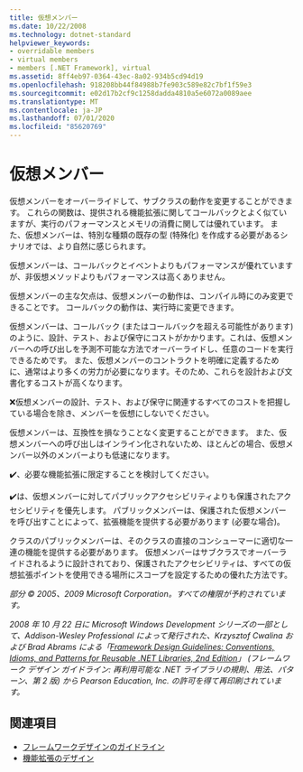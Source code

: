 ```yaml
---
title: 仮想メンバー
ms.date: 10/22/2008
ms.technology: dotnet-standard
helpviewer_keywords:
- overridable members
- virtual members
- members [.NET Framework], virtual
ms.assetid: 8ff4eb97-0364-43ec-8a02-934b5cd94d19
ms.openlocfilehash: 918208bb44f84988b7fe903c589e82c7bf1f59e3
ms.sourcegitcommit: e02d17b2cf9c1258dadda4810a5e6072a0089aee
ms.translationtype: MT
ms.contentlocale: ja-JP
ms.lasthandoff: 07/01/2020
ms.locfileid: "85620769"
---
```

# <a name="virtual-members"></a>仮想メンバー
仮想メンバーをオーバーライドして、サブクラスの動作を変更することができます。 これらの関数は、提供される機能拡張に関してコールバックとよく似ていますが、実行のパフォーマンスとメモリの消費に関しては優れています。 また、仮想メンバーは、特別な種類の既存の型 (特殊化) を作成する必要があるシナリオでは、より自然に感じられます。

 仮想メンバーは、コールバックとイベントよりもパフォーマンスが優れていますが、非仮想メソッドよりもパフォーマンスは高くありません。

 仮想メンバーの主な欠点は、仮想メンバーの動作は、コンパイル時にのみ変更できることです。 コールバックの動作は、実行時に変更できます。

 仮想メンバーは、コールバック (またはコールバックを超える可能性があります) のように、設計、テスト、および保守にコストがかかります。これは、仮想メンバーへの呼び出しを予測不可能な方法でオーバーライドし、任意のコードを実行できるためです。 また、仮想メンバーのコントラクトを明確に定義するために、通常はより多くの労力が必要になります。そのため、これらを設計および文書化するコストが高くなります。

 ❌仮想メンバーの設計、テスト、および保守に関連するすべてのコストを把握している場合を除き、メンバーを仮想にしないでください。

 仮想メンバーは、互換性を損なうことなく変更することができます。 また、仮想メンバーへの呼び出しはインライン化されないため、ほとんどの場合、仮想メンバー以外のメンバーよりも低速になります。

 ✔️、必要な機能拡張に限定することを検討してください。

 ✔️は、仮想メンバーに対してパブリックアクセシビリティよりも保護されたアクセシビリティを優先します。 パブリックメンバーは、保護された仮想メンバーを呼び出すことによって、拡張機能を提供する必要があります (必要な場合)。

 クラスのパブリックメンバーは、そのクラスの直接のコンシューマーに適切な一連の機能を提供する必要があります。 仮想メンバーはサブクラスでオーバーライドされるように設計されており、保護されたアクセシビリティは、すべての仮想拡張ポイントを使用できる場所にスコープを設定するための優れた方法です。

 *部分 &copy; 2005、2009 Microsoft Corporation。すべての権限が予約されています。*

 *2008 年 10 月 22 日に Microsoft Windows Development シリーズの一部として、Addison-Wesley Professional によって発行された、Krzysztof Cwalina および Brad Abrams による「[Framework Design Guidelines: Conventions, Idioms, and Patterns for Reusable .NET Libraries, 2nd Edition](https://www.informit.com/store/framework-design-guidelines-conventions-idioms-and-9780321545619)」 (フレームワーク デザイン ガイドライン: 再利用可能な .NET ライブラリの規則、用法、パターン、第 2 版) から Pearson Education, Inc. の許可を得て再印刷されています。*

## <a name="see-also"></a>関連項目

- [フレームワークデザインのガイドライン](index.md)
- [機能拡張のデザイン](designing-for-extensibility.md)
